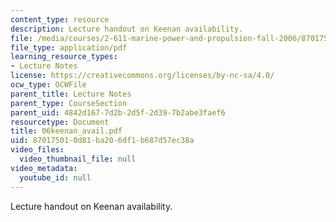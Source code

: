 ```yaml
---
content_type: resource
description: Lecture handout on Keenan availability.
file: /media/courses/2-611-marine-power-and-propulsion-fall-2006/870175010d81ba206df1b687d57ec38a_06keenan_avail.pdf
file_type: application/pdf
learning_resource_types:
- Lecture Notes
license: https://creativecommons.org/licenses/by-nc-sa/4.0/
ocw_type: OCWFile
parent_title: Lecture Notes
parent_type: CourseSection
parent_uid: 4842d167-7d2b-2d5f-2d39-7b2abe3faef6
resourcetype: Document
title: 06keenan_avail.pdf
uid: 87017501-0d81-ba20-6df1-b687d57ec38a
video_files:
  video_thumbnail_file: null
video_metadata:
  youtube_id: null
---
```

Lecture handout on Keenan availability.